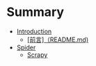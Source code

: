 # Summary

* [Introduction](README.md)
  * [\[前言\]（README.md\)](qian-8a005d-ff08-readme-md.md)
* [Spider](spider.md)
  * [Scrapy](spider/scrapy.md)

